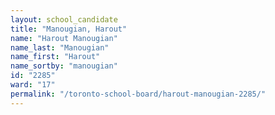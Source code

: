```yaml
---
layout: school_candidate
title: "Manougian, Harout"
name: "Harout Manougian"
name_last: "Manougian"
name_first: "Harout"
name_sortby: "manougian"
id: "2285"
ward: "17"
permalink: "/toronto-school-board/harout-manougian-2285/"
---
```

